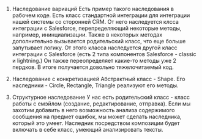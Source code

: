 
1. Наследование вариаций
    Есть пример такого наследования в рабочем коде. Есть класс стандартной интеграции для интеграции нашей системы
    со сторонней CRM. От него наследуется клсса интеграции с Salesforce, перепределяющий некоторые методы, например, ининциализации.
    Также в некоторых методах дополнительно вызывается родительский класс, что еще больше запутывает логику. От этого 
    класса наследуется другой класс интеграции с Salesforce (есть 2 типа компонентов Salesforce - classic и lightning.) Он также
    переопределяет какие-то методы уже 2 пердков. В итоге получается довольно тяжелочитаемый код.

2. Наследование с конкретизацией
    Абстрактный класс - Shape. Его наследники - Circle, Rectangle, Triangle реализуют его методы.

3. Структурное наследование
    У нас есть родительский класс - класс работы с емэйлом (создание, редактирование, отправка). Если мы захотим
    добавить в него возможность анализа содержимого сообщения на предмет ошибок, мы может сделать наследника, который
    это умеет. Наследник посредством композиции будет включать в себе класс, умеющий анализировать тексты.
